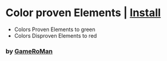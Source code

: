# Color proven Elements | [Install](https://roman.is-a.dev/userscripts/infinite-craft/users/gameroman/color-proven/index.user.js)

- Colors Proven Elements to green
- Colors Disproven Elements to red

### by [GameRoMan](https://github.com/GameRoMan)
